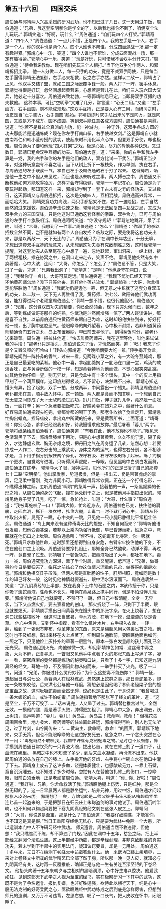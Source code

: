 ## 第五十六回　　四国交兵

周伯通与郭靖两人兴高采烈的研习武功，也不知已过了几日。这一天用过午饭，周伯通道：“兄弟，我这套空明拳你是学全的了，以后我也摔你不倒了，咱俩变个法儿玩玩。”
郭靖笑道：“好啊，玩什么？”周伯通道：“咱们玩四个人打架。”郭靖奇道：“四个人？”周伯通道：“一点儿不错，正是四个人。我的左手是一个人，右手是一个人，你的双手也是两个人。四个人谁也不帮谁，分成四面混战一场,那一定有趣得紧。”郭靖心中一乐，笑道：“四个人谁也不帮谁，分成四面混战一场，那一定有趣得紧。”郭靖心中一乐，笑道：“玩是好玩，只可惜我不会双手分开来打。”周伯通道：“待会我来教你。现在咱们先玩三个人相打。”当下他双手分作两人，和郭靖拆招比拳。
他一人分做二人，每一只手的功夫，竟是不减双手同使，只是每当左手逼得郭靖无法抵御，右手必来相救，反之右手亦然。这样以二敌一，郭靖占了上风，他双手又结了盟，就如三国之际反覆争锋一般。两人打了一阵，罢手休息，郭靖觉得很是好玩，忽然间想起黄蓉来，心想若是蓉儿在此，咱们三人玩六国大交兵，她必定十分喜欢。周伯通兴致勃勃，一等郭靖喘息已定，当即将双手互搏的功夫教他。
这种本事，可比“空明拳”又难了几分，常言道：“心无二用。”又道：“左手画方，右手画圆，则不能成规矩。”这双手互搏，正是要人心有二用，而研习之时，也正是自“左手画方，右手画圆”起始。郭靖初练时双手绘出来的不是同方，就是同圆，又或是方不成方、圆不成圆，等到双手能任意各成方圆时，周伯通甚是喜慰，说道：“你若不是练过全真派的内功，能一神游内，一神守外，这双手各成方圆的功夫那能若是迅速练成？现在你左手打南山拳，右手使越女剑。”
这是郭靖自小就由南希仁和韩小莹传授的武功，使起来时不用化半点心神，但要双手分使，却也极难。周伯通为了要和他玩“四人打架”之戏，极是心急，尽力的教他各种诀窍。又过数日，郭靖已粗会双手互搏的功夫。周伯通大喜，道：“来来，你的右手和我左手算是一党，我的右手和你的左手是他们的敌人，双方比试一下武艺。”郭靖正当少年，对这种玩意岂有不喜之理，当下从树上折下一根枝条，作为单剑，执在右手，与周伯通的左手联成一气，和自己左手及周伯通的右手打了起来。
这番搏击，确是他一生之中不但从未见过，而且也是从未听过之事。两人搏击之中，周伯通又不断教他如何方能攻得凌厉，怎样才会守得稳健，郭靖一一牢记在心。周伯通是为了要玩得起劲，那知道这样一来，郭靖却学到了一套千古未有之奇的怪功夫。又过数日，这天郭靖又与周伯通拆招，这次是分成四人，互相混战。周伯通高兴异常，一面哈哈大笑。
郭靖究竟功力尚浅，两只手都招架不住，右手一遇险招，左手自然而然的过来援救。周伯通拳法快速之极，郭靖竟是无法回复四手互战之局，又成为双手合力的三国交锋，只是他这时已通悉这套怪拳的拳路，双手合力，已可与周伯通的左手打个旗鼓相当。周伯通呵呵笑道：“你没守规矩！”郭靖忽地跳开，呆了半晌，叫道：“大哥，我想到了一件事。”周伯通道：“怎么？”郭靖道：“你双手的拳路招数全然不同，岂不是就如有两个人各自发招？临敌之际，要是使将这套功夫出来，那是以两敌一，天下无比的了。”
周伯通只为了在洞中长年枯坐，十分无聊，才想出这套双手互搏的玩意来，从未想到这功夫竟有克敌制胜之效，这时经郭靖一提醒，对这套功夫从头至尾在心中想了一遍，忽地跃起，窜出洞来，一纵上树，拆了两根粗枝，撑在胁窝之中，在洞口走来走去，笑声不绝。
郭靖见他突然有如中疯著魔，心中大骇，连问：“大哥，你怎么了？怎么了？”周伯通不答，只是大笑，过了一会，才道：“兄弟我出洞了！”郭靖道：“是啊！”他纵身守在洞口，说道：“我替你守一会儿，大哥可莫走远。”周伯通笑道：“我现下武功已经天下第一，还怕黄药师怎地？现下只等他来，我打他个落花流水。”
郭靖惊道：“大哥，你拿得定能够胜他？”周伯通道：“我武功仍是逊他一筹，但无意之中练就了这套分身双击的功夫，以二敌一，天下无人再胜得了我。黄药师、洪七公、欧阳锋他们武功再强，能打得过两个老顽童周伯通么？”郭靖一想不错，也很代他高兴。周伯通又道：“兄弟，这分身双击功夫的精要，你已全然领会，现下只差火候而已，数年之后，等到练成做哥哥那样的纯熟，你武功是斗然间增强一倍了。”两人谈谈讲讲，都是喜不自胜。以前周伯通只怕黄药师来跟自己为难，这时却盼他快些到来，好好打他一顿，出了胸中这腔恶气。他眼睁睁的向外望著，心中极不耐烦，若非知道黄药师精通奇门五行之术，岛上布置奥妙，早已前去寻他了。
到得晚饭时分，那老仆送来饭菜。周伯通一把拉住他道：“快去叫黄药师来，我在这里等他，叫他来试试我的手段！”那老仆只是摇头，周伯通说完了话，才恍然而笑，道：“呸！我忘了你是个又聋又哑的可怜虫！”转头向郭靖道：“今晚咱俩要大吃一顿。”伸手揭开食盒，郭靖先闻到一阵扑鼻的香气，过来一看，见两碟小菜之外，有一大碗冬菰炖鸡，那正是自己最爱吃的菜肴。他心中一喜，拿起匙羹掏了一匙汤在口里一尝，鸡汤的咸淡香味，正与黄蓉所做的一模一样，知是黄蓉特地为他而做，不觉心里突突乱跳，向其他食物仔细一望，别无异状，只是食盒中有十多个馒头，其中一个的皮上用指甲刻了一个葫芦模样。这印痕刻得极淡，若不留心，决然瞧不出来。
郭靖心知这馒头有异，捡了起来，双手一拍，分成两半，中间露出一个蜡丸。郭靖见周伯通和老仆都未在意，顺手放入怀中。这一顿饭，两人都是食而不知其味，一个想到自己在无意之间练成了天下无敌的绝世武功，扒几口饭，伸手就打几拳，竟然是一面吃饭，一面打拳；另一个急著要把饭吃完，好瞧黄蓉在蜡丸之中，藏著什么消息。
好容易周伯通把馒头吃完，骨都骨都的喝干了汤，那老仆收拾了食盒走开，郭靖急忙掏出蜡丸，捏碎蜡皮，拿出丸中所藏的纸来，果是黄蓉所书，上面写道：“靖哥哥：你别心急，爹爹已经跟我和好，待我慢慢求他放你。”最后署著「蓉儿”两字。郭靖将纸条给周伯通看了。周伯通笑道：“有我在此，他不放你也不能了。”眼见天色渐渐黑了下去。郭靖盘膝坐下用功，只是心中想著黄蓉，久久不能宁定，隔了良久，才达静虚玄默、胸无杂虑之境，把丹田之气在周身运了几转，忽然心想：若要练成一人作二、左右分击的上乘武功，身体之内的运气，也得左右分别，各不相涉才是，当下用手指分别按住两个鼻孔，左呼右吸、右呼左吸的练了起来。练了约摸一个更次，自觉略有进境，只听得风声虎虎，一睁眼，但见黑暗中白须白发而舞，周伯通正在练拳。
郭靖睁大了眼，凝神注视，见他所打的正是已授了自己的那套七十二路“空明拳”。他出掌发拳，势道极慢，但是一招出去，仍是带著虎虎的掌风，足见柔中蓄刚，劲力非同小可。郭靖瞧得异常钦佩。正在这一个打得忘形，一个瞧得出神之际，忽听周伯通“啊哟”的急叫一声，接著拍的一声，一条黑黝黝的长形之物，从周伯通的身旁飞起，撞在远处树干之上，似是被他用手指掷出似的。郭靖见他身子晃了几晃，吃了一惊，急忙抢上，叫道：“大哥，什么事？”周伯通道：“我被毒蛇咬了一口！”郭靖大惊，忙奔近身去，周伯通神色已变，扶住他的肩膀，走回岩洞，撕下一块衣襟，扎住大腿，让毒气一时不致行到心中。
郭靖从怀中取出火折，晃亮了一瞧，心中突的一跳，只见他一只小腿已肿得比平常粗壮倍余。周伯通道：“岛上向来没有这种奇毒无比的蝮蛇，不知自何而来？”郭靖听他语音发颤，知他受毒甚深，若非以上乘内功强行抵御，早已昏迷而死，慌急之中，弯腰就在他伤口之上吮吸。周伯通急叫：“使不得，这蛇毒非比寻常，你一吸就死。”郭靖只求救他性命，这时那里还想得到自身安危，右臂牢牢按住他的下身，不住在他创口之上吮吸。周伯通待要挣扎阻止，那知全身已然酸软，动弹不得，再过一阵，竟自晕了过去。郭靖吸了一顿饭功夫，把毒液吸出了大半，都吐在地下。毒力一减，周伯通究竟功力深湛，晕了半个时辰，重又醒转，低声道：“兄弟，做哥哥的今日是要归天了，临死之前结交了你这位情义深重的兄弟，做哥哥的很是欢喜。”郭靖和他相交日子虽浅，但两人都是直肚肠的性子，肝胆相照，竟如同是数十年的知己好友一般，这时见他神情就要逝去，眼中泪水滚滚而下。
周伯通凄然一笑道：“那九阴真经的上半部，放在我身下土中的石匣之内，本该传授于你，只是你吸了蝮蛇毒液，性命也不长久，咱俩在黄泉路上携手同行，倒是不怕没伴儿玩要。”
郭靖听他说自己也就要死，不禁吓了一跳，但自己神智清醒，全身一无异状，当下又点燃火折，要去察看他的创口。
那火折烧了一阵，只剩下了半截，眼见就要熄灭，郭靖顺手摸出日间黄蓉夹在馒头中的那张字条，在火上烧著了，想在洞口找些枯枝败叶，但这时正当盛暑，草木方茂，在地下一摸，湿漉漉的尽是青草。
他心中焦急，又到怀中掏摸，看有什么纸片木片，右手探入衣囊，一转一翻，触到了一张似布非布、似革非革的东西，原来是梅超风用以包裹匕首之物。他这时也不及细想，取出来移在火上点著了，伸到周伯通脸前，要瞧瞧他面色如何。一照之下，只见他脸上灰扑扑的罩著一层黑气，原本一张白发童颜的孩儿面孔已全无光采。
周伯通见到火光，向他微微一笑，却见郭靖神色如常，没丝毫中毒之象，大为不解，正自寻思，一瞥眼又见他手中点著了火的那张东西上写满了字，凝神一看，密密麻麻的竟然都是练功的秘奥和口诀，只看了十多个字，已知这是九阴真经的经文，蓦地一惊，不及细问此物从何而来，一举手扑灭了火光，吸了一口气，问道：“兄弟，你服过什么灵丹妙药？为什么这蛇毒不能伤你？”
郭靖一怔，想起当日与洪七公、黄蓉两人在松林练武，忽然遇上蛇群之事，那日青蛇虽多，却无一条敢来咬他，后来洪七公与他一琢磨，猜想必是因他喝了参仙老怪梁子翁的蝮蛇宝血之故，这时吮吸蛇毒而全然无碍，谅必也是由此了，于是说道：“我曾喝过一条大蝮蛇的血，或许不怕蛇毒。”
周伯通指著地下那张写了经文的革片，道：“这是至宝，千万不可毁了……”话未说完，人又晕了过去。郭靖替他推宫过气，全然无效，一摸他的腿，竟是著手火烫，肿得更加粗了。郭靖心中大急，奔出洞去，跃上树顶，高声叫道：“蓉儿，蓉儿！黄岛主，黄岛主！救命啊，救命！”
但桃花岛周围百余里，地方极大，黄药师等的住处离此甚远，郭靖喊得再响，别人也无法听见，过了片刻，山谷间传来：“……黄岛主，救命啊，救命！”的回声。郭靖跃下地来，束手无策，但也不能眼睁睁的让这位好友死去，危急之中，一个念头突然在心中一闪：“毒蛇既然不敢咬我，我血中许或有克制蛇毒之物。”这时也不及细想，伸手摸到周伯通日常饮茶的一只青瓷大碗，拔出匕首，就在左臂上割了一道口子，让血流在碗里。
黑暗之中也不知流了多少，到后来血水凝结，再也流不出来。他扶起周伯通的头放在自己的膝上。左手撬开他的牙齿，右手将小半碗血水在他口中灌了下去。郭靖身上放去了这许多血，饶是体质健壮，也感酸软无力，一靠上石壁，竟自沉沉睡去。也不知过了多少时候，忽觉有人在替他包扎臂上的伤口，一惊睁眼，眼前白须垂地，正是老顽童周伯通。
郭靖大喜，叫道：“你…你…好啦！”周伯通道：“我好啦，兄弟，你舍命救活了我。”郭靖瞧他腿上伤势，只是红肿，那是全然无碍的了。这一日早晨两人都是静坐运气，培养元神，用过中饭，周伯通才问起那张人皮的来历。
郭靖想了一会，方始记起是二师父妙手书生朱聪从梅超风怀里连匕首一起盗来的，于是把那日在归云庄上朱聪盗剑的事对他说了。周伯通沉吟半晌，也不知何以梅超风要把下卷九阴真经的经文刺在这张人皮之上。郭靖问道：“大哥，你说这是至宝，那是什么？”周伯通道：“我要仔细瞧瞧，才能答你，也不知这是真是假。”当日王重阳夺经绝无私心，只是要为武林中免除一个大患，所以遗训本门中人不许研习经中武功。
师兄遗言，周伯通当然不敢违背，但他想：“我只瞧瞧而不练，却不算违了门规。”因此在洞中十五年，枯坐之际，把上半部经文翻阅个滚瓜烂熟。这上半部经中所载，都是拳经剑理，并非克敌制胜的真实功夫，若未学到下半部中的实用法门，徒知诀窍要旨，却是一无用处。
周伯通这十多年来，无日不在揣测下卷经文中该载著些什么。他一来武功已臻上乘境界，二来对上卷经文中所载的武学精艺已全部了然于胸，所以那一晚一见人皮，就知必与九阴真经有关，这时再一反覆推敲，确知正是与他一生有关连至深至钜的下卷经文。
他抬头向著十五年来朝夕与之相对的黑暗洞顶，心中好生难以委决。他爱武如狂，见到这部天下武学之人视为至宝的经书，实在极盼研习一下其中的武功，这既不是为了争名邀誉、报仇复嫌，也非好胜逞强，欲恃此以横行天下，纯是心中一股无法克制的好奇爱武之心，亟欲瞧瞧经中武功练成之后到底是怎样厉害，但想到师兄的遗训，又万万不可违背，左思右想，叹了一口长气，把人皮收在怀中，闭眼睡了。